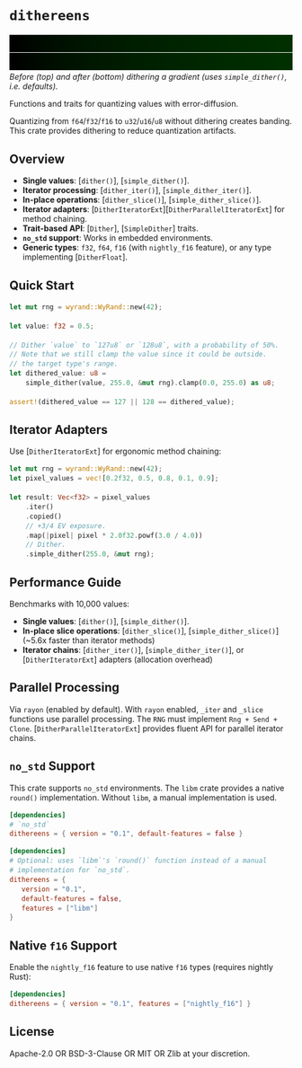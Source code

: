 # `dithereens`

![Before/after dithering](before_after_dither.png)
_Before (top) and after (bottom) dithering a gradient (uses `simple_dither()`, i.e. defaults)._

<!-- cargo-rdme start -->

Functions and traits for quantizing values with error-diffusion.

Quantizing from `f64`/`f32`/`f16` to `u32`/`u16`/`u8` without dithering
creates banding. This crate provides dithering to reduce quantization
artifacts.

## Overview

- **Single values**: [`dither()`], [`simple_dither()`].
- **Iterator processing**: [`dither_iter()`], [`simple_dither_iter()`].
- **In-place operations**: [`dither_slice()`], [`simple_dither_slice()`].
- **Iterator adapters**: [`DitherIteratorExt`][`DitherParallelIteratorExt`]
  for method chaining.
- **Trait-based API**: [`Dither`], [`SimpleDither`] traits.
- **`no_std` support**: Works in embedded environments.
- **Generic types**: `f32`, `f64`, `f16` (with `nightly_f16` feature), or
  any type implementing [`DitherFloat`].

## Quick Start

```rust
let mut rng = wyrand::WyRand::new(42);

let value: f32 = 0.5;

// Dither `value` to `127u8` or `128u8`, with a probability of 50%.
// Note that we still clamp the value since it could be outside.
// the target type's range.
let dithered_value: u8 =
    simple_dither(value, 255.0, &mut rng).clamp(0.0, 255.0) as u8;

assert!(dithered_value == 127 || 128 == dithered_value);
```

## Iterator Adapters

Use [`DitherIteratorExt`] for ergonomic method chaining:

```rust
let mut rng = wyrand::WyRand::new(42);
let pixel_values = vec![0.2f32, 0.5, 0.8, 0.1, 0.9];

let result: Vec<f32> = pixel_values
    .iter()
    .copied()
    // +3/4 EV exposure.
    .map(|pixel| pixel * 2.0f32.powf(3.0 / 4.0))
    // Dither.
    .simple_dither(255.0, &mut rng);
```

## Performance Guide

Benchmarks with 10,000 values:

- **Single values**: [`dither()`], [`simple_dither()`].
- **In-place slice operations**: [`dither_slice()`],
  [`simple_dither_slice()`] (~5.6x faster than iterator methods)
- **Iterator chains**: [`dither_iter()`], [`simple_dither_iter()`], or
  [`DitherIteratorExt`] adapters (allocation overhead)

## Parallel Processing

Via `rayon` (enabled by default). With `rayon` enabled, `_iter` and
`_slice` functions use parallel processing. The `RNG` must implement
`Rng + Send + Clone`. [`DitherParallelIteratorExt`] provides fluent API for
parallel iterator chains.

## `no_std` Support

This crate supports `no_std` environments. The `libm` crate provides a
native `round()` implementation. Without `libm`, a manual implementation is
used.

```toml
[dependencies]
# `no_std`
dithereens = { version = "0.1", default-features = false }
```

```toml
[dependencies]
# Optional: uses `libm`'s `round()` function instead of a manual
# implementation for `no_std`.
dithereens = {
   version = "0.1",
   default-features = false,
   features = ["libm"]
}
```

## Native `f16` Support

Enable the `nightly_f16` feature to use native `f16` types (requires nightly
Rust):

```toml
[dependencies]
dithereens = { version = "0.1", features = ["nightly_f16"] }
```

<!-- cargo-rdme end -->

## License

Apache-2.0 OR BSD-3-Clause OR MIT OR Zlib at your discretion.
